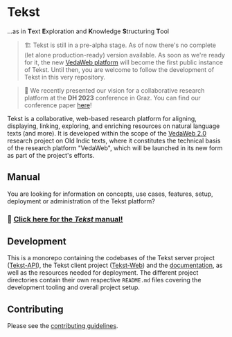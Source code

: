 <!-- <img width="72" height="72" align="right" style="position: absolute;  top: 0; right: 0; padding: 12px;" src="assets/logo.png" alt="Tekst logo"/> -->

# Tekst <!-- omit in toc -->

...as in **T**ext **E**xploration and **K**nowledge **S**tructuring **T**ool

> 🏗 Tekst is still in a pre-alpha stage. As of now there's no complete (let alone production-ready) version available.
> As soon as we're ready for it, the new [VedaWeb platform](https://vedaweb.uni-koeln.de/rigveda) will become the first public instance of Tekst. Until then, you are welcome to follow the development of Tekst in this very repository.

> 📢 We recently presented our vision for a collaborative research platform at the **DH 2023** conference in Graz. You can find our conference paper [here](https://doi.org/10.5281/zenodo.8107794)!

Tekst is a collaborative, web-based research platform for aligning, displaying, linking, exploring, and enriching resources on natural language texts (and more). It is developed within the scope of the [VedaWeb 2.0](https://vedaweb.uni-koeln.de/) research project on Old Indic texts, where it constitutes the technical basis of the research platform "VedaWeb", which will be launched in its new form as part of the project's efforts.


## Manual

You are looking for information on concepts, use cases, features, setup, deployment or administration of the Tekst platform?

<!-- I know this is a sin – and it hurts me, too. But I need the bigger font on this. -->
### 📖 [Click here for the *Tekst* manual!](https://vedawebproject.github.io/Tekst)


## Development

This is a monorepo containing the codebases of the Tekst server project ([Tekst-API](Tekst-API)), the Tekst client project ([Tekst-Web](Tekst-Web)) and the [documentation](https://vedawebproject.github.io/Tekst), as well as the resources needed for deployment. The different project directories contain their own respective `README.md` files covering the development tooling and overall project setup.


## Contributing

Please see the [contributing guidelines](CONTRIBUTING.md).
